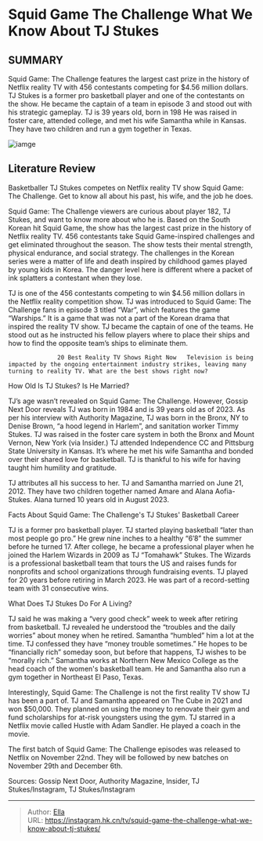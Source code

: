 # Squid Game The Challenge What We Know About TJ Stukes


## SUMMARY 



  Squid Game: The Challenge features the largest cast prize in the history of Netflix reality TV with 456 contestants competing for $4.56 million dollars.   TJ Stukes is a former pro basketball player and one of the contestants on the show. He became the captain of a team in episode 3 and stood out with his strategic gameplay.   TJ is 39 years old, born in 198   He was raised in foster care, attended college, and met his wife Samantha while in Kansas. They have two children and run a gym together in Texas.  

![iamge](https://static1.srcdn.com/wordpress/wp-content/uploads/2023/11/tj-stukes-in-squid-game-2.jpeg)

## Literature Review
Basketballer TJ Stukes competes on Netflix reality TV show Squid Game: The Challenge. Get to know all about his past, his wife, and the job he does.




Squid Game: The Challenge viewers are curious about player 182, TJ Stukes, and want to know more about who he is. Based on the South Korean hit Squid Game, the show has the largest cast prize in the history of Netflix reality TV. 456 contestants take Squid Game-inspired challenges and get eliminated throughout the season. The show tests their mental strength, physical endurance, and social strategy. The challenges in the Korean series were a matter of life and death inspired by childhood games played by young kids in Korea. The danger level here is different where a packet of ink splatters a contestant when they lose.




TJ is one of the 456 contestants competing to win $4.56 million dollars in the Netflix reality competition show. TJ was introduced to Squid Game: The Challenge fans in episode 3 titled “War”, which features the game “Warships.” It is a game that was not a part of the Korean drama that inspired the reality TV show. TJ became the captain of one of the teams. He stood out as he instructed his fellow players where to place their ships and how to find the opposite team’s ships to eliminate them.

                  20 Best Reality TV Shows Right Now   Television is being impacted by the ongoing entertainment industry strikes, leaving many turning to reality TV. What are the best shows right now?    


 How Old Is TJ Stukes? Is He Married? 
          




TJ’s age wasn’t revealed on Squid Game: The Challenge. However, Gossip Next Door reveals TJ was born in 1984 and is 39 years old as of 2023. As per his interview with Authority Magazine, TJ was born in the Bronx, NY to Denise Brown, “a hood legend in Harlem”, and sanitation worker Timmy Stukes. TJ was raised in the foster care system in both the Bronx and Mount Vernon, New York (via Insider.) TJ attended Independence CC and Pittsburg State University in Kansas. It’s where he met his wife Samantha and bonded over their shared love for basketball. TJ is thankful to his wife for having taught him humility and gratitude.

TJ attributes all his success to her. TJ and Samantha married on June 21, 2012. They have two children together named Amare and Alana Aofia-Stukes. Alana turned 10 years old in August 2023.



 Facts About Squid Game: The Challenge&#39;s TJ Stukes&#39; Basketball Career 

 




TJ is a former pro basketball player. TJ started playing basketball “later than most people go pro.” He grew nine inches to a healthy “6’8” the summer before he turned 17. After college, he became a professional player when he joined the Harlem Wizards in 2009 as TJ “Tomahawk” Stukes. The Wizards is a professional basketball team that tours the US and raises funds for nonprofits and school organizations through fundraising events. TJ played for 20 years before retiring in March 2023. He was part of a record-setting team with 31 consecutive wins.



 What Does TJ Stukes Do For A Living? 

 

TJ said he was making a “very good check” week to week after retiring from basketball. TJ revealed he understood the “troubles and the daily worries” about money when he retired. Samantha “humbled” him a lot at the time. TJ confessed they have “money trouble sometimes.” He hopes to be “financially rich” someday soon, but before that happens, TJ wishes to be “morally rich.” Samantha works at Northern New Mexico College as the head coach of the women&#39;s basketball team. He and Samantha also run a gym together in Northeast El Paso, Texas.




Interestingly, Squid Game: The Challenge is not the first reality TV show TJ has been a part of. TJ and Samantha appeared on The Cube in 2021 and won $50,000. They planned on using the money to renovate their gym and fund scholarships for at-risk youngsters using the gym. TJ starred in a Netflix movie called Hustle with Adam Sandler. He played a coach in the movie.



The first batch of Squid Game: The Challenge episodes was released to Netflix on November 22nd. They will be followed by new batches on November 29th and December 6th.




Sources: Gossip Next Door, Authority Magazine, Insider, TJ Stukes/Instagram, TJ Stukes/Instagram



---

> Author: [Ella](https://instagram.hk.cn/)  
> URL: https://instagram.hk.cn/tv/squid-game-the-challenge-what-we-know-about-tj-stukes/  

